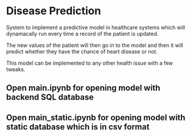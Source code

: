 # Disease Prediction
System to implement a predictive model in healthcare systems which will dynamacally run every time a record of the patient is updated.

The new values of the patient will then go in to the model and then it will predict whether they have the chance of heart disease or not.

This model can be implemented to any other health issue with a few tweaks.


## Open main.ipynb for opening model with backend SQL database

## Open main_static.ipynb for opening model with static database which is in csv format

